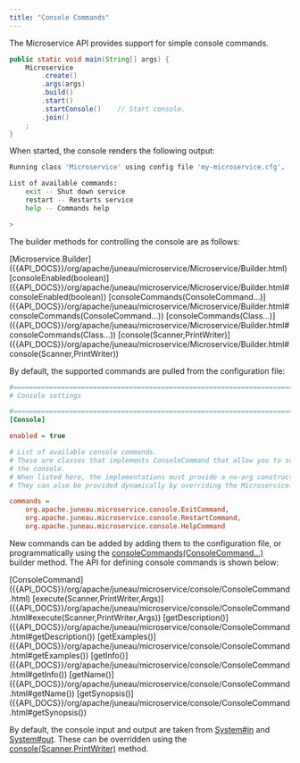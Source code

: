 ```yaml
---
title: "Console Commands"
---
```


The Microservice API provides support for simple console commands.

```java
public static void main(String[] args) {
    Microservice
        .create()
        .args(args)
        .build()
        .start()
        .startConsole()    // Start console.
        .join()
    ;
}
```

When started, the console renders the following output:

```bash
Running class 'Microservice' using config file 'my-microservice.cfg'.

List of available commands:
    exit -- Shut down service
    restart -- Restarts service
    help -- Commands help

>
```

The builder methods for controlling the console are as follows:

<tree>
<node-0><java-class>[Microservice.Builder]({{API_DOCS}}/org/apache/juneau/microservice/Microservice/Builder.html)</java-class></node-0>
<node-1><java-method>[consoleEnabled(boolean)]({{API_DOCS}}/org/apache/juneau/microservice/Microservice/Builder.html#consoleEnabled(boolean))</java-method></node-1>
<node-1><java-method>[consoleCommands(ConsoleCommand...)]({{API_DOCS}}/org/apache/juneau/microservice/Microservice/Builder.html#consoleCommands(ConsoleCommand...))</java-method></node-1>
<node-1><java-method>[consoleCommands(Class...)]({{API_DOCS}}/org/apache/juneau/microservice/Microservice/Builder.html#consoleCommands(Class...))</java-method></node-1>
<node-1><java-method>[console(Scanner,PrintWriter)]({{API_DOCS}}/org/apache/juneau/microservice/Microservice/Builder.html#console(Scanner,PrintWriter))</java-method></node-1>
</tree>

By default, the supported commands are pulled from the configuration file:

```ini
#=======================================================================================================================
# Console settings

#=======================================================================================================================
[Console]

enabled = true

# List of available console commands.
# These are classes that implements ConsoleCommand that allow you to submit commands to the microservice via
# the console.
# When listed here, the implementations must provide a no-arg constructor.
# They can also be provided dynamically by overriding the Microservice.createConsoleCommands() method.

commands =
    org.apache.juneau.microservice.console.ExitCommand,
    org.apache.juneau.microservice.console.RestartCommand,
    org.apache.juneau.microservice.console.HelpCommand
```

New commands can be added by adding them to the configuration file, or programmatically using the [consoleCommands(ConsoleCommand...)]({{API_DOCS}}/org/apache/juneau/microservice/Microservice/Builder.html#consoleCommands(ConsoleCommand...)) builder method.
The API for defining console commands is shown below:

<tree>
<node-0><java-class>[ConsoleCommand]({{API_DOCS}}/org/apache/juneau/microservice/console/ConsoleCommand.html)</java-class></node-0>
<node-1><java-method>[execute(Scanner,PrintWriter,Args)]({{API_DOCS}}/org/apache/juneau/microservice/console/ConsoleCommand.html#execute(Scanner,PrintWriter,Args))</java-method></node-1>
<node-1><java-method>[getDescription()]({{API_DOCS}}/org/apache/juneau/microservice/console/ConsoleCommand.html#getDescription())</java-method></node-1>
<node-1><java-method>[getExamples()]({{API_DOCS}}/org/apache/juneau/microservice/console/ConsoleCommand.html#getExamples())</java-method></node-1>
<node-1><java-method>[getInfo()]({{API_DOCS}}/org/apache/juneau/microservice/console/ConsoleCommand.html#getInfo())</java-method></node-1>
<node-1><java-method>[getName()]({{API_DOCS}}/org/apache/juneau/microservice/console/ConsoleCommand.html#getName())</java-method></node-1>
<node-1><java-method>[getSynopsis()]({{API_DOCS}}/org/apache/juneau/microservice/console/ConsoleCommand.html#getSynopsis())</java-method></node-1>
</tree>

By default, the console input and output are taken from [System#in]({{API_DOCS}}/java/lang/System.html#in) and [System#out]({{API_DOCS}}/java/lang/System.html#out).
These can be overridden using the [console(Scanner,PrintWriter)]({{API_DOCS}}/org/apache/juneau/microservice/Microservice/Builder.html#console(Scanner,PrintWriter)) method.
